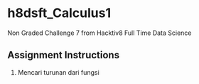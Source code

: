 # h8dsft_Calculus1
Non Graded Challenge 7 from Hacktiv8 Full Time Data Science

## Assignment Instructions
1. Mencari turunan dari fungsi
